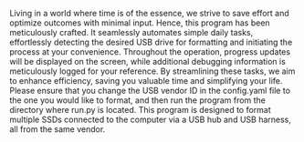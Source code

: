 Living in a world where time is of the essence, we strive to save effort and optimize outcomes with minimal input. Hence, this program has been meticulously crafted. 
It seamlessly automates simple daily tasks, effortlessly detecting the desired USB drive for formatting and initiating the process at your convenience. 
Throughout the operation, progress updates will be displayed on the screen, while additional debugging information is meticulously logged for your reference. 
By streamlining these tasks, we aim to enhance efficiency, saving you valuable time and simplifying your life.
Please ensure that you change the USB vendor ID in the config.yaml file to the one you would like to format, and then run the program from the directory where run.py is located.
This program is designed to format multiple SSDs connected to the computer via a USB hub and USB harness, all from the same vendor.
